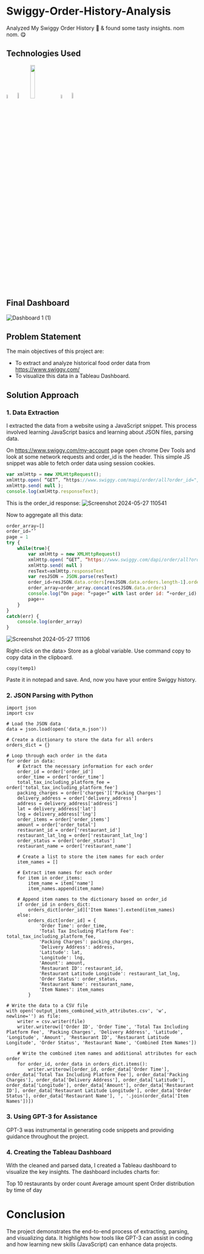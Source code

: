 # Swiggy-Order-History-Analysis
Analyzed My Swiggy Order History 🍔 &amp; found some tasty insights. nom nom. 😋

## Technologies Used 

<img src="https://github.com/guruuvai/Swiggy-Order-History-Analysis/assets/67874401/fe4f8e1b-5478-4abd-8ccf-1240cb71223e" alt=" " width="5%">
<img src="https://github.com/guruuvai/Swiggy-Order-History-Analysis/assets/67874401/e43e2c7b-2140-408a-9e18-f399568ccd10" alt=" " width="6%">
<img src="https://github.com/guruuvai/Swiggy-Order-History-Analysis/assets/67874401/54a3233a-2374-43cb-b842-490bfce652f8" alt=" " width="15%">
<img src="https://github.com/guruuvai/Swiggy-Order-History-Analysis/assets/67874401/6e6014fa-ea15-4fbc-99dd-c8e8bd27d618" alt=" " width="5%">
<img src="https://github.com/guruuvai/Swiggy-Order-History-Analysis/assets/67874401/72a1888e-f29b-4318-804c-4eb6bd87f639" alt=" " width="6%">

## Final Dashboard 
![Dashboard 1 (1)](https://github.com/guruuvai/Swiggy-Order-History-Analysis/assets/67874401/aba496c1-af0b-44ca-869f-93b46f917de3)


## Problem Statement 
The main objectives of this project are:
- To extract and analyze historical food order data from https://www.swiggy.com/
- To visualize this data in a Tableau Dashboard.

## Solution Approach

### 1. Data Extraction

I extracted the data from a website using a JavaScript snippet. This process involved learning JavaScript basics and learning about JSON files, parsing data.

On https://www.swiggy.com/my-account page open chrome Dev Tools and look at some network requests and order_id is the header. 
This simple JS snippet was able to fetch order data using session cookies.
```javascript
var xmlHttp = new XMLHttpRequest();
xmlHttp.open( “GET”, “https://www.swiggy.com/mapi/order/all?order_id=", false );
xmlHttp.send( null );
console.log(xmlHttp.responseText);
```

This is the order_id response: 
![Screenshot 2024-05-27 110541](https://github.com/guruuvai/Swiggy-Order-History-Analysis/assets/67874401/dd778a8e-fe7e-4b1a-9548-bc2a16f64eea)


Now to aggregate all this data: 
```javascript
order_array=[]
order_id=’’
page = 1
try {
    while(true){
        var xmlHttp = new XMLHttpRequest()
        xmlHttp.open( “GET”, “https://www.swiggy.com/dapi/order/all?order_id="+order_id, false )
        xmlHttp.send( null )
        resText=xmlHttp.responseText
        var resJSON = JSON.parse(resText)
        order_id=resJSON.data.orders[resJSON.data.orders.length-1].order_id
        order_array=order_array.concat(resJSON.data.orders)
        console.log(“On page: “+page+” with last order id: “+order_id)
        page++
    }
}
catch(err) {
    console.log(order_array)
}
```
![Screenshot 2024-05-27 111106](https://github.com/guruuvai/Swiggy-Order-History-Analysis/assets/67874401/b133e712-27bc-4b07-abb4-8db9ea750e68)

Right-click on the data> Store as a global variable. Use command copy to copy data in the clipboard. 

```
copy(temp1)
```
Paste it in notepad and save. And, now you have your entire Swiggy history.

### 2. JSON Parsing with Python

```
import json
import csv

# Load the JSON data
data = json.load(open('data_m.json'))

# Create a dictionary to store the data for all orders
orders_dict = {}

# Loop through each order in the data
for order in data:
    # Extract the necessary information for each order
    order_id = order['order_id']
    order_time = order['order_time']
    total_tax_including_platform_fee = order['total_tax_including_platform_fee']
    packing_charges = order['charges']['Packing Charges']
    delivery_address = order['delivery_address']
    address = delivery_address['address']
    lat = delivery_address['lat']
    lng = delivery_address['lng']
    order_items = order['order_items']
    amount = order['order_total']
    restaurant_id = order['restaurant_id']
    restaurant_lat_lng = order['restaurant_lat_lng']
    order_status = order['order_status']
    restaurant_name = order['restaurant_name']

    # Create a list to store the item names for each order
    item_names = []

    # Extract item names for each order
    for item in order_items:
        item_name = item['name']
        item_names.append(item_name)

    # Append item names to the dictionary based on order_id
    if order_id in orders_dict:
        orders_dict[order_id]['Item Names'].extend(item_names)
    else:
        orders_dict[order_id] = {
            'Order Time': order_time,
            'Total Tax Including Platform Fee': total_tax_including_platform_fee,
            'Packing Charges': packing_charges,
            'Delivery Address': address,
            'Latitude': lat,
            'Longitude': lng,
            'Amount': amount,
            'Restaurant ID': restaurant_id,
            'Restaurant Latitude Longitude': restaurant_lat_lng,
            'Order Status': order_status,
            'Restaurant Name': restaurant_name,
            'Item Names': item_names
        }

# Write the data to a CSV file
with open('output_items_combined_with_attributes.csv', 'w', newline='') as file:
    writer = csv.writer(file)
    writer.writerow(['Order ID', 'Order Time', 'Total Tax Including Platform Fee', 'Packing Charges', 'Delivery Address', 'Latitude', 'Longitude', 'Amount', 'Restaurant ID', 'Restaurant Latitude Longitude', 'Order Status', 'Restaurant Name', 'Combined Item Names'])

    # Write the combined item names and additional attributes for each order
    for order_id, order_data in orders_dict.items():
        writer.writerow([order_id, order_data['Order Time'], order_data['Total Tax Including Platform Fee'], order_data['Packing Charges'], order_data['Delivery Address'], order_data['Latitude'], order_data['Longitude'], order_data['Amount'], order_data['Restaurant ID'], order_data['Restaurant Latitude Longitude'], order_data['Order Status'], order_data['Restaurant Name'], ', '.join(order_data['Item Names'])])
```
### 3. Using GPT-3 for Assistance
GPT-3 was instrumental in generating code snippets and providing guidance throughout the project.

### 4. Creating the Tableau Dashboard
With the cleaned and parsed data, I created a Tableau dashboard to visualize the key insights. The dashboard includes charts for:

Top 10 restaurants by order count
Average amount spent
Order distribution by time of day

# Conclusion
The project demonstrates the end-to-end process of extracting, parsing, and visualizing data. It highlights how tools like GPT-3 can assist in coding and how learning new skills (JavaScript) can enhance data projects.
